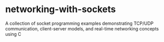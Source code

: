 # networking-with-sockets
A collection of socket programming examples demonstrating TCP/UDP communication, client-server models, and real-time networking concepts using C
